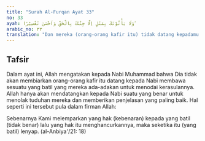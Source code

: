 ```yaml
---
title: "Surah Al-Furqan Ayat 33"
no: 33
ayah: وَلَا يَأْتُوْنَكَ بِمَثَلٍ اِلَّا جِئْنٰكَ بِالْحَقِّ وَاَحْسَنَ تَفْسِيْرًا ۗ
arabic_no: ٣٣
translation: "Dan mereka (orang-orang kafir itu) tidak datang kepadamu (membawa) sesuatu yang aneh, melainkan Kami datangkan kepadamu yang benar dan penjelasan yang paling baik. "
---
```


## Tafsir

Dalam ayat ini, Allah mengatakan kepada Nabi Muhammad bahwa Dia tidak akan membiarkan orang-orang kafir itu datang kepada Nabi membawa sesuatu yang batil yang mereka ada-adakan untuk menodai kerasulannya. Allah hanya akan mendatangkan kepada Nabi suatu yang benar untuk menolak tuduhan mereka dan memberikan penjelasan yang paling baik. Hal seperti ini tersebut pula dalam firman Allah:

Sebenarnya Kami melemparkan yang hak (kebenaran) kepada yang batil (tidak benar) lalu yang hak itu menghancurkannya, maka seketika itu (yang batil) lenyap. (al-Anbiya'/21: 18)